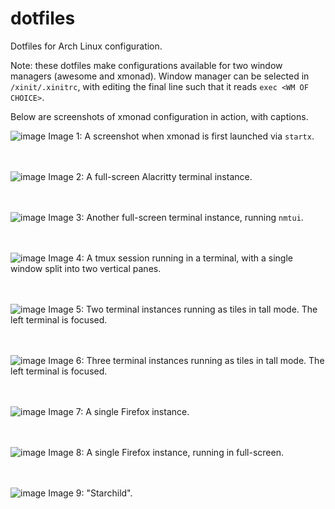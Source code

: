 # dotfiles
Dotfiles for Arch Linux configuration.

Note: these dotfiles make configurations available for two window managers (awesome and xmonad). Window manager can be selected in `/xinit/.xinitrc`, with editing the final line such that it reads `exec <WM OF CHOICE>`.

Below are screenshots of xmonad configuration in action, with captions.

![image](https://github.com/talhaahussain/dotfiles/assets/73853725/3c6a44ba-83e6-46e2-9d50-99dd8059df85)
Image 1: A screenshot when xmonad is first launched via `startx`.
<br>
<br>
<br>

![image](https://github.com/talhaahussain/dotfiles/assets/73853725/f298561a-d965-4399-a2b8-2235d5c66616)
Image 2: A full-screen Alacritty terminal instance.
<br>
<br>
<br>

![image](https://github.com/talhaahussain/dotfiles/assets/73853725/01ca32f7-7de8-4299-beaf-30a2cb43ede3)
Image 3: Another full-screen terminal instance, running `nmtui`.
<br>
<br>
<br>

![image](https://github.com/talhaahussain/dotfiles/assets/73853725/5df176a8-2789-4722-8b0d-2f4411eb5f95)
Image 4: A tmux session running in a terminal, with a single window split into two vertical panes.
<br>
<br>
<br>

![image](https://github.com/talhaahussain/dotfiles/assets/73853725/2096de30-b976-46a9-89ab-6a6474e6e7a1)
Image 5: Two terminal instances running as tiles in tall mode. The left terminal is focused.
<br>
<br>
<br>

![image](https://github.com/talhaahussain/dotfiles/assets/73853725/78855ebc-8675-4aa7-b1b4-5c6ba4b94b05)
Image 6: Three terminal instances running as tiles in tall mode. The left terminal is focused.
<br>
<br>
<br>

![image](https://github.com/talhaahussain/dotfiles/assets/73853725/53aacdba-1f96-4e64-87ad-f59413d601b1)
Image 7: A single Firefox instance.
<br>
<br>
<br>

![image](https://github.com/talhaahussain/dotfiles/assets/73853725/1f86299d-2116-4414-987e-625578e76c27)
Image 8: A single Firefox instance, running in full-screen.
<br>
<br>
<br>

![image](https://github.com/talhaahussain/dotfiles/assets/73853725/bad3825b-44f8-4611-8f85-93746c54ffd7)
Image 9: "Starchild".
